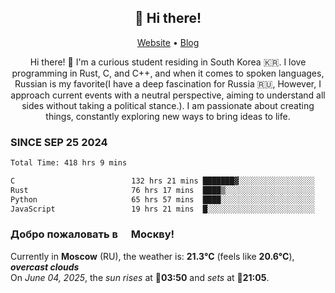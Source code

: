 <h2 align="center">👋 Hi there!</h2>
<p align="center">
  <a href="https://urdekcah.ru">Website</a> •
  <a href="https://urdekcah.blog">Blog</a>
</p>

<p align="center">
  Hi there! 👋 I'm a curious student residing in South Korea 🇰🇷. I love programming in Rust, C, and C++, and when it comes to spoken languages, Russian is my favorite(I have a deep fascination for Russia 🇷🇺, However, I approach current events with a neutral perspective, aiming to understand all sides without taking a political stance.). I am passionate about creating things, constantly exploring new ways to bring ideas to life.
</p>

### SINCE SEP 25 2024
<!--START_SECTION:waka-->
<!--LAST_WAKA_UPDATE:2025-06-03 18:09:39-->
```txt
Total Time: 418 hrs 9 mins

C                          132 hrs 21 mins ███████▓░░░░░░░░░░░░░░░░░   30.79 %
Rust                       76 hrs 17 mins  ████▒░░░░░░░░░░░░░░░░░░░░   17.75 %
Python                     65 hrs 57 mins  ████░░░░░░░░░░░░░░░░░░░░░   15.34 %
JavaScript                 19 hrs 21 mins  █░░░░░░░░░░░░░░░░░░░░░░░░   04.50 %
```
<!--END_SECTION:waka-->

<h3>Добро пожаловать в <img src="https://cdn-icons-png.flaticon.com/512/197/197408.png" width="13"/> Москву!</h3>

<!--START_SECTION:weather:moscow-->
<!--LAST_WEATHER_UPDATE:2025-06-04 09:08:24-->
Currently in **Moscow** (RU), the weather is: **21.3°C** (feels like **20.6°C**), ***overcast clouds***<br/>
On *June 04, 2025*, the *sun rises* at 🌅**03:50** and *sets* at 🌇**21:05**.
<!--END_SECTION:weather-->
